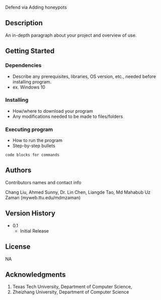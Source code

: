 Defend via Adding honeypots

## Description

An in-depth paragraph about your project and overview of use.

## Getting Started

### Dependencies

* Describe any prerequisites, libraries, OS version, etc., needed before installing program.
* ex. Windows 10

### Installing

* How/where to download your program
* Any modifications needed to be made to files/folders

### Executing program

* How to run the program
* Step-by-step bullets
```
code blocks for commands
```

## Authors

Contributors names and contact info


Chang Liu,
Ahmed Sunny,
Dr. Lin Chen,
Liangde Tao,
Md Mahabub Uz Zaman (myweb.ttu.edu/mdmzaman)

## Version History

* 0.1
    * Initial Release

## License

NA

## Acknowledgments

1. Texas Tech University, Department of Computer Science,
2. Zheizhang University, Department of Computer Science
